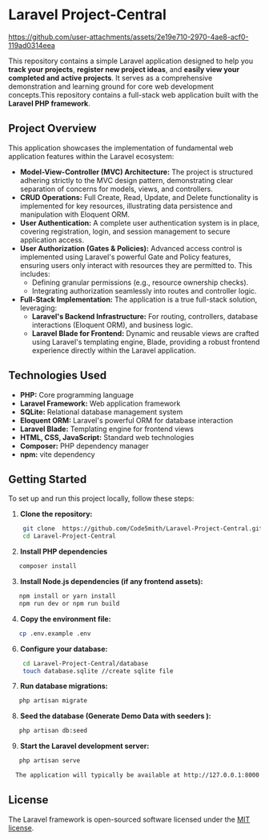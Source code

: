# **Laravel Project-Central**

https://github.com/user-attachments/assets/2e19e710-2970-4ae8-acf0-119ad0314eea



This repository contains a simple Laravel application designed to help you **track your projects**, **register new project ideas**, and **easily view your completed and active projects**. It serves as a comprehensive demonstration and learning ground for core web development concepts.This repository contains a full-stack web application built with the **Laravel PHP framework**.

## **Project Overview**

This application showcases the implementation of fundamental web application features within the Laravel ecosystem:

* **Model-View-Controller (MVC) Architecture:** The project is structured adhering strictly to the MVC design pattern, demonstrating clear separation of concerns for models, views, and controllers.  
* **CRUD Operations:** Full Create, Read, Update, and Delete functionality is implemented for key resources, illustrating data persistence and manipulation with Eloquent ORM.  
* **User Authentication:** A complete user authentication system is in place, covering registration, login, and session management to secure application access.  
* **User Authorization (Gates & Policies):** Advanced access control is implemented using Laravel's powerful Gate and Policy features, ensuring users only interact with resources they are permitted to. This includes:  
  * Defining granular permissions (e.g., resource ownership checks).  
  * Integrating authorization seamlessly into routes and controller logic.  
* **Full-Stack Implementation:** The application is a true full-stack solution, leveraging:  
  * **Laravel's Backend Infrastructure:** For routing, controllers, database interactions (Eloquent ORM), and business logic.  
  * **Laravel Blade for Frontend:** Dynamic and reusable views are crafted using Laravel's templating engine, Blade, providing a robust frontend experience directly within the Laravel application.  

## **Technologies Used**

* **PHP:** Core programming language  
* **Laravel Framework:** Web application framework  
* **SQLite:** Relational database management system  
* **Eloquent ORM:** Laravel's powerful ORM for database interaction  
* **Laravel Blade:** Templating engine for frontend views  
* **HTML, CSS, JavaScript:** Standard web technologies  
* **Composer:** PHP dependency manager  
* **npm:** vite dependency  

## **Getting Started**

To set up and run this project locally, follow these steps:

1. **Clone the repository:** 

```bash
    git clone  https://github.com/Code5mith/Laravel-Project-Central.git
    cd Laravel-Project-Central
```
2. **Install PHP dependencies**  

```bash
   composer install
```

3. **Install Node.js dependencies (if any frontend assets):**  
```bash
   npm install or yarn install  
   npm run dev or npm run build
```

4. **Copy the environment file:**  
```bash
   cp .env.example .env
```

6. **Configure your database:**  
```bash
    cd Laravel-Project-Central/database
    touch database.sqlite //create sqlite file
   ```
7. **Run database migrations:**  
```bash
   php artisan migrate
```

8. **Seed the database (Generate Demo Data with seeders ):**  
```bash
   php artisan db:seed 
```

9.  **Start the Laravel development server:**  
```bash
   php artisan serve

  The application will typically be available at http://127.0.0.1:8000.

```

## **License**

The Laravel framework is open-sourced software licensed under the [MIT license](https://opensource.org/licenses/MIT).
